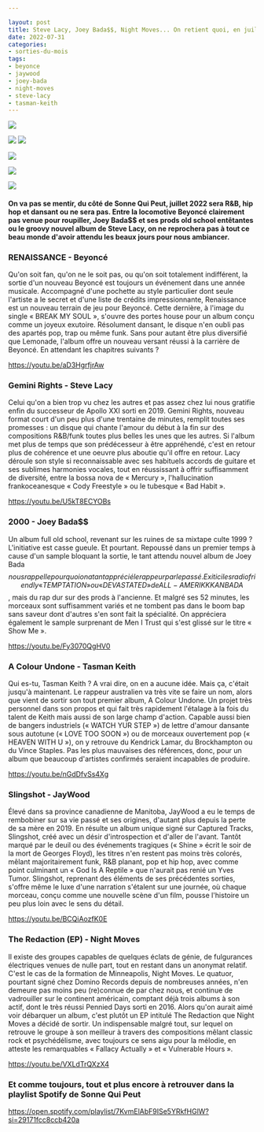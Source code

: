 ```yaml
---

layout: post
title: Steve Lacy, Joey Bada$$, Night Moves... On retient quoi, en juillet 2022 ?
date: 2022-07-31
categories:
- sorties-du-mois
tags:
- beyonce
- jaywood
- joey-bada
- night-moves
- steve-lacy
- tasman-keith
---
```


![](images/gemini-rights.jpeg)

![](images/joey-bada-2000.jpeg)
![](images/nightmoves_redactionep-cover_300.jpeg)

![](images/a2946089874_10.jpeg)

![](images/1200x1200bf-60.jpeg)

![](images/a2521849548_10.jpeg)

#### On va pas se mentir, du côté de Sonne Qui Peut, juillet 2022 sera R&B, hip hop et dansant ou ne sera pas. Entre la locomotive Beyoncé clairement pas venue pour roupiller, Joey Bada$$ et ses prods old school entêtantes ou le groovy nouvel album de Steve Lacy, on ne reprochera pas à tout ce beau monde d'avoir attendu les beaux jours pour nous ambiancer.

<!--more-->

### RENAISSANCE - Beyoncé

Qu'on soit fan, qu'on ne le soit pas, ou qu'on soit totalement indifférent, la sortie d'un nouveau Beyoncé est toujours un événement dans une année musicale. Accompagné d'une pochette au style particulier dont seule l'artiste a le secret et d'une liste de crédits impressionnante, Renaissance est un nouveau terrain de jeu pour Beyoncé. Cette dernière, à l'image du single « BREAK MY SOUL », s'ouvre des portes house pour un album conçu comme un joyeux exutoire. Résolument dansant, le disque n'en oubli pas des apartés pop, trap ou même funk. Sans pour autant être plus diversifié que Lemonade, l'album offre un nouveau versant réussi à la carrière de Beyoncé. En attendant les chapitres suivants ?

https://youtu.be/aD3HgrfjrAw

### Gemini Rights - Steve Lacy

Celui qu'on a bien trop vu chez les autres et pas assez chez lui nous gratifie enfin du successeur de Apollo XXI sorti en 2019. Gemini Rights, nouveau format court d'un peu plus d'une trentaine de minutes, remplit toutes ses promesses : un disque qui chante l'amour du début à la fin sur des compositions R&B/funk toutes plus belles les unes que les autres. Si l'album met plus de temps que son prédécesseur à être appréhendé, c'est en retour plus de cohérence et une oeuvre plus aboutie qu'il offre en retour. Lacy déroule son style si reconnaissable avec ses habituels accords de guitare et ses sublimes harmonies vocales, tout en réussissant à offrir suffisamment de diversité, entre la bossa nova de « Mercury », l'hallucination frankoceanesque « Cody Freestyle » ou le tubesque « Bad Habit ».

https://youtu.be/U5kT8ECYOBs

### 2000 - Joey Bada$$

Un album full old school, revenant sur les ruines de sa mixtape culte 1999 ? L'initiative est casse gueule. Et pourtant. Repoussé dans un premier temps à cause d'un sample bloquant la sortie, le tant attendu nouvel album de Joey Bada$$ nous rappelle pourquoi on a tant apprécié le rappeur par le passé. Exit ici les radio friendly « TEMPTATION » ou « DEVASTATED » de ALL-AMERIKKKAN BADA$$, mais du rap dur sur des prods à l'ancienne. Et malgré ses 52 minutes, les morceaux sont suffisamment variés et ne tombent pas dans le boom bap sans saveur dont d'autres s'en sont fait la spécialité. On appréciera également le sample surprenant de Men I Trust qui s'est glissé sur le titre « Show Me ».

https://youtu.be/Fy3070QgHV0

### A Colour Undone - Tasman Keith

Qui es-tu, Tasman Keith ? A vrai dire, on en a aucune idée. Mais ça, c'était jusqu'à maintenant. Le rappeur australien va très vite se faire un nom, alors que vient de sortir son tout premier album, A Colour Undone. Un projet très personnel dans son propos et qui fait très rapidement l'étalage à la fois du talent de Keith mais aussi de son large champ d'action. Capable aussi bien de bangers industriels (« WATCH YUR STEP ») de lettre d'amour dansante sous autotune (« LOVE TOO SOON ») ou de morceaux ouvertement pop (« HEAVEN WITH U »), on y retrouve du Kendrick Lamar, du Brockhampton ou du Vince Staples. Pas les plus mauvaises des références, donc, pour un album que beaucoup d'artistes confirmés seraient incapables de produire.

https://youtu.be/nGdDfvSs4Xg

### Slingshot - JayWood

Élevé dans sa province canadienne de Manitoba, JayWood a eu le temps de rembobiner sur sa vie passé et ses origines, d'autant plus depuis la perte de sa mère en 2019. En résulte un album unique signé sur Captured Tracks, Slingshot, créé avec un désir d'introspection et d'aller de l'avant. Tantôt marqué par le deuil ou des événements tragiques (« Shine » écrit le soir de la mort de Georges Floyd), les titres n'en restent pas moins très colorés, mêlant majoritairement funk, R&B planant, pop et hip hop, avec comme point culminant un « God Is A Reptile » que n'aurait pas renié un Yves Tumor. Slingshot, reprenant des éléments de ses précédentes sorties, s'offre même le luxe d'une narration s'étalent sur une journée, où chaque morceau, conçu comme une nouvelle scène d'un film, pousse l'histoire un peu plus loin avec le sens du détail.

https://youtu.be/BCQiAozfK0E

### The Redaction (EP) - Night Moves

Il existe des groupes capables de quelques éclats de génie, de fulgurances électriques venues de nulle part, tout en restant dans un anonymat relatif. C'est le cas de la formation de Minneapolis, Night Moves. Le quatuor, pourtant signé chez Domino Records depuis de nombreuses années, n'en demeure pas moins peu (re)connue de par chez nous, et continue de vadrouiller sur le continent américain, comptant déjà trois albums à son actif, dont le très réussi Pennied Days sorti en 2016. Alors qu'on aurait aimé voir débarquer un album, c'est plutôt un EP intitulé The Redaction que Night Moves a décidé de sortir. Un indispensable malgré tout, sur lequel on retrouve le groupe à son meilleur à travers des compositions mêlant classic rock et psychédélisme, avec toujours ce sens aigu pour la mélodie, en atteste les remarquables « Fallacy Actually » et « Vulnerable Hours ».

https://youtu.be/VXLdTrQXzX4

### Et comme toujours, tout et plus encore à retrouver dans la playlist Spotify de Sonne Qui Peut

https://open.spotify.com/playlist/7KvmElAbF9ISe5YRkfHGlW?si=29171fcc8ccb420a
